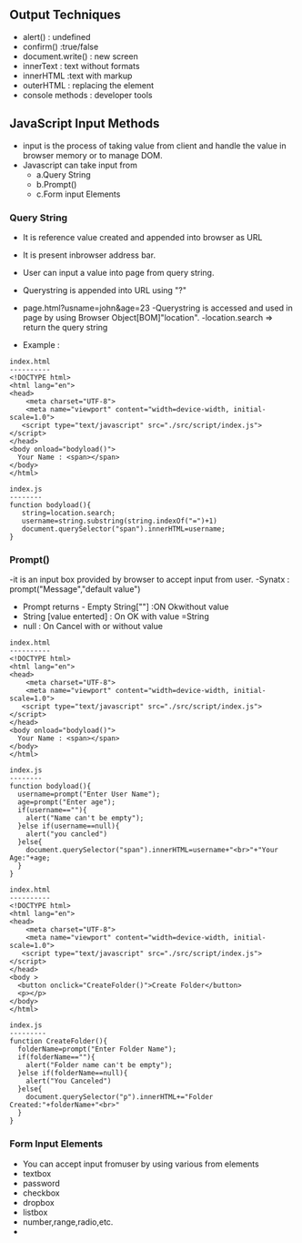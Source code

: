 ## Output Techniques
- alert()  : undefined
- confirm() :true/false
- document.write() : new screen
- innerText : text without formats
- innerHTML :text with markup
- outerHTML : replacing the element
- console methods : developer tools

## JavaScript Input Methods
- input is the process of taking value from client and handle the value in browser memory or to manage DOM.
- Javascript can take input from
    - a.Query String
    - b.Prompt()
    - c.Form input Elements

### Query String
- It is reference value created and appended into browser as URL
- It is present inbrowser address bar.
- User can input a value into page from query string.
- Querystring is  appended into URL using "?"
- page.html?usname=john&age=23
-Querystring is accessed and used in page by using Browser Object[BOM]"location".
-location.search => return the query string

- Example :
```
index.html
----------
<!DOCTYPE html>
<html lang="en">
<head>
    <meta charset="UTF-8">
    <meta name="viewport" content="width=device-width, initial-scale=1.0">
   <script type="text/javascript" src="./src/script/index.js"></script>
</head>
<body onload="bodyload()">
  Your Name : <span></span>
</body>
</html>

index.js
--------
function bodyload(){
   string=location.search;
   username=string.substring(string.indexOf("=")+1)
   document.querySelector("span").innerHTML=username;
}
```

### Prompt()
-it is an input box provided by browser to accept input from user.
-Synatx : prompt("Message","default value")
- Prompt returns - Empty String[""] :ON Okwithout value
- String [value enterted] : On OK with value =String
- null : On Cancel with or without value
```
index.html
----------
<!DOCTYPE html>
<html lang="en">
<head>
    <meta charset="UTF-8">
    <meta name="viewport" content="width=device-width, initial-scale=1.0">
   <script type="text/javascript" src="./src/script/index.js"></script>
</head>
<body onload="bodyload()">
  Your Name : <span></span>
</body>
</html>

index.js
--------
function bodyload(){
  username=prompt("Enter User Name");
  age=prompt("Enter age");
  if(username==""){
    alert("Name can't be empty");
  }else if(username==null){
    alert("you cancled")
  }else{
    document.querySelector("span").innerHTML=username+"<br>"+"Your Age:"+age;
  }
}
```
```
index.html
----------
<!DOCTYPE html>
<html lang="en">
<head>
    <meta charset="UTF-8">
    <meta name="viewport" content="width=device-width, initial-scale=1.0">
   <script type="text/javascript" src="./src/script/index.js"></script>
</head>
<body >
  <button onclick="CreateFolder()">Create Folder</button>
  <p></p>
</body>
</html>

index.js
---------
function CreateFolder(){
  folderName=prompt("Enter Folder Name");
  if(folderName==""){
    alert("Folder name can't be empty");
  }else if(folderName==null){
    alert("You Canceled")
  }else{
    document.querySelector("p").innerHTML+="Folder Created:"+folderName+"<br>"
  }
}
```

### Form Input Elements
- You can accept input fromuser by using various from elements
- textbox
- password
- checkbox
- dropbox
- listbox
- number,range,radio,etc.
-







